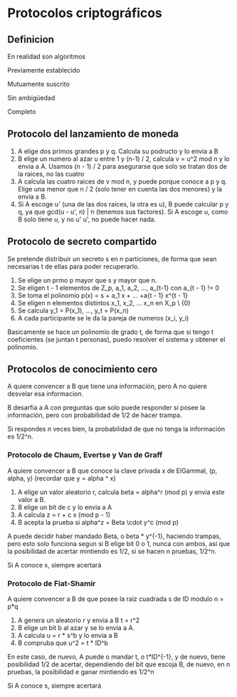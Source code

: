 # Protocolos criptográficos

## Definicion

En realidad son algoritmos

Previamente establecido

Mutuamente suscrito

Sin ambigüedad

Completo


## Protocolo del lanzamiento de moneda

1. A elige dos primos grandes p y q. Calcula su podructo y lo envia a B
2. B elige un numero al azar u entre 1 y (n-1) / 2, calcula v = u^2 mod n y lo envia a A. Usamos (n - 1) / 2 para asegurarse que solo se tratan dos de la raices, no las cuatro
3. A calcula las cuatro raices de v mod n, y puede porque conoce a p y q. Elige una menor que n / 2 (solo tener en cuenta las dos menores) y la envia a B.
4. Si A escoge u' (una de las dos raices, la otra es u), B puede calcular p y q, ya que gcd(u - u', n) | n (tenemos sus factores). Si A escoge u, como B solo tiene u, y no u' u', no puede hacer nada.



## Protocolo de secreto compartido

Se pretende distribuir un secreto s en n particiones, de forma que sean necesarias t de ellas para poder recuperarlo.

1. Se elige un prmo p mayor que s y mayor que n.
2. Se eligen t - 1 elementos de Z_p, a_1, a_2, ..., a_{t-1} con a_{t - 1} != 0
3. Se toma el polinomio p(x) = s + a_1 x + ... +a{t - 1} x^{t - 1}
4. Se eligen n elementos distintos x_1, x_2, ... x_n en X_p \ {0}
5. Se calcula y_1 = P(x_1), ..., y_t = P(x_n)
6. A cada participante se le da la pareja de numeros (x_i, y_i)

Basicamente se hace un polinomio de grado t, de forma que si tengo t coeficientes (se juntan t personas), puedo resolver el sistema y obtener el polinomio.

## Protocolos de conocimiento cero

A quiere convencer a B que tiene una información, pero A no quiere desvelar esa informacion.

B desarfia a A con preguntas que solo puede responder si posee la información, pero con probabilidad de 1/2 de hacer trampa.

Si respondes n veces bien, la probabilidad de que no tenga la información es 1/2^n.

### Protocolo de Chaum, Evertse y Van de Graff

A quiere convencer a B que conoce la clave privada x de ElGammal, (p, alpha, y) (recordar que y = alpha ^ x)

1. A elige un valor aleatorio r, calcula beta = alpha^r (mod p) y envia este valor a B.
2. B elige un bit de c y lo envia a A
3. A calcula z = r + c x (mod p - 1)
4. B acepta la prueba si alpha^z = Beta \cdot y^c (mod p)


A puede decidir haber mandado Beta, o beta * y^{-1}, haciendo trampas, pero esto solo funciona segun si B elige bit 0 o 1, nunca con ambos, así que la posibilidad de acertar mintiendo es 1/2, si se hacen n pruebas, 1/2^n.

Si A conoce x, siempre acertará

### Protocolo de Fiat-Shamir

A quiere convencer a B de que posee la raiz cuadrada s de ID modulo n = p*q

1. A genera un aleatorio r y envia a B t = r^2
2. B elige un bit b al azar y se lo envia a A.
3. A calcula u = r * s^b y lo envia a B
4. B compruba que u^2 = t * ID^b

En este caso, de nuevo, A puede o mandar t, o t*ID^{-1}, y de nuevo, tiene posibilidad 1/2 de acertar, dependiendo del bit que escoja B, de nuevo, en n pruebas, la posibilidad e ganar mintiendo es 1/2^n


Si A conoce s, siempre acertará
